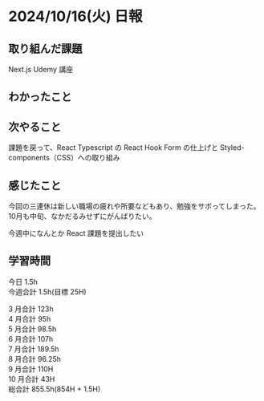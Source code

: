 # 2024/10/16(火) 日報

## 取り組んだ課題

Next.js Udemy 講座

## わかったこと

## 次やること

課題を戻って、React Typescript の React Hook Form の仕上げと
Styled-components（CSS）への取り組み

## 感じたこと
今回の三連休は新しい職場の疲れや所要などもあり、勉強をサボってしまった。
10月も中旬、なかだるみせずにがんばりたい。

今週中になんとか React 課題を提出したい

## 学習時間

今日 1.5h
<br />
今週合計 1.5h(目標 25H)
<br />

3 月合計 123h
<br />
4 月合計 95h
<br />
5 月合計 98.5h
<br />
6 月合計 107h
<br />
7 月合計 189.5h
<br />
8 月合計 96.25h
<br />
9 月合計 110H
<br />
10 月合計 43H
<br />
総合計 855.5h(854H + 1.5H)
